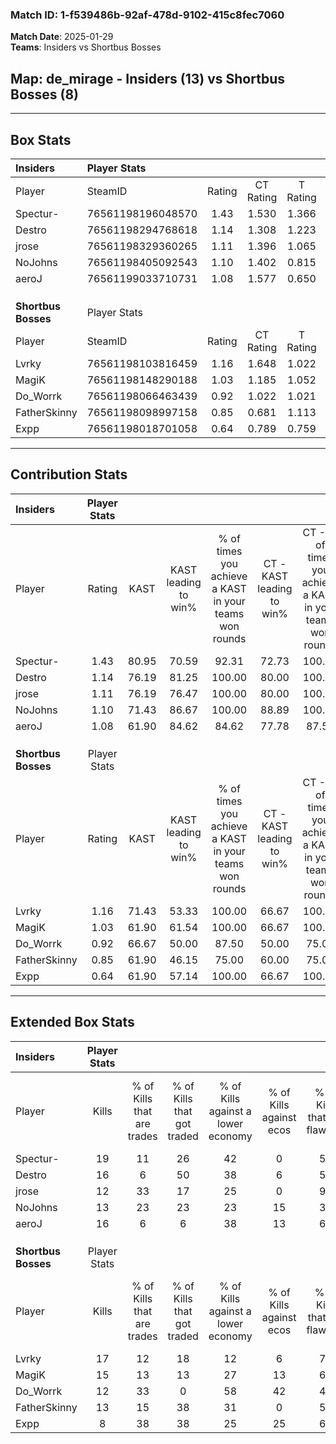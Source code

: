 ### Match ID: 1-f539486b-92af-478d-9102-415c8fec7060  
**Match Date**: 2025-01-29  
**Teams**: Insiders vs Shortbus Bosses  

## **Map**: de_mirage - Insiders (13) vs Shortbus Bosses (8)  
---  

## Box Stats  

| **Insiders**        | Player Stats      |        |           |          |       |      |       |         |        |      |     |
| :- | :- | :-: | :-: | :-: | :-: | :-: | :-: | :-: | :-: | :-: | :-: |
| Player              | SteamID           | Rating | CT Rating | T Rating | KAST  | ADR  | Kills | Assists | Deaths | K/D  | HS% |
| Spectur-            | 76561198196048570 |  1.43  |   1.530   |  1.366   | 80.95 | 87.7 |  19   |    5    |   12   | 1.58 | 47  |
| Destro              | 76561198294768618 |  1.14  |   1.308   |  1.223   | 76.19 | 99.2 |  16   |    7    |   19   | 0.84 | 75  |
| jrose               | 76561198329360265 |  1.11  |   1.396   |  1.065   | 76.19 | 64.6 |  12   |    4    |   9    | 1.33 | 16  |
| NoJohns             | 76561198405092543 |  1.10  |   1.402   |  0.815   | 71.43 | 85.1 |  13   |    8    |   13   | 1.00 | 23  |
| aeroJ               | 76561199033710731 |  1.08  |   1.577   |  0.650   | 61.90 | 68.9 |  16   |    3    |   13   | 1.23 | 31  |
|                     |                   |        |           |          |       |      |       |         |        |      |     |
|                     |                   |        |           |          |       |      |       |         |        |      |     |
|                     |                   |        |           |          |       |      |       |         |        |      |     |
| **Shortbus Bosses** | Player Stats      |        |           |          |       |      |       |         |        |      |     |
| Player              | SteamID           | Rating | CT Rating | T Rating | KAST  | ADR  | Kills | Assists | Deaths | K/D  | HS% |
| Lvrky               | 76561198103816459 |  1.16  |   1.648   |  1.022   | 71.43 | 83.3 |  17   |    4    |   16   | 1.06 | 52  |
| MagiK               | 76561198148290188 |  1.03  |   1.185   |  1.052   | 61.90 | 79.0 |  15   |    1    |   14   | 1.07 | 33  |
| Do_Worrk            | 76561198066463439 |  0.92  |   1.022   |  1.021   | 66.67 | 73.4 |  12   |    5    |   15   | 0.80 | 41  |
| FatherSkinny        | 76561198098997158 |  0.85  |   0.681   |  1.113   | 61.90 | 63.9 |  13   |    1    |   16   | 0.81 | 61  |
| Expp                | 76561198018701058 |  0.64  |   0.789   |  0.759   | 61.90 | 51.7 |   8   |    7    |   16   | 0.50 | 87  |
---  

## Contribution Stats  

| **Insiders**        | Player Stats |       |                      |                                                        |                           |                                                             |                          |                                                            |
| :- | :-: | :-: | :-: | :-: | :-: | :-: | :-: | :-: |
| Player              |    Rating    | KAST  | KAST leading to win% | % of times you achieve a KAST in your teams won rounds | CT - KAST leading to win% | CT - % of times you achieve a KAST in your teams won rounds | T - KAST leading to win% | T - % of times you achieve a KAST in your teams won rounds |
| Spectur-            |     1.43     | 80.95 |        70.59         |                         92.31                          |           72.73           |                           100.00                            |          66.67           |                           80.00                            |
| Destro              |     1.14     | 76.19 |        81.25         |                         100.00                         |           80.00           |                           100.00                            |          83.33           |                           100.00                           |
| jrose               |     1.11     | 76.19 |        76.47         |                         100.00                         |           80.00           |                           100.00                            |          71.43           |                           100.00                           |
| NoJohns             |     1.10     | 71.43 |        86.67         |                         100.00                         |           88.89           |                           100.00                            |          83.33           |                           100.00                           |
| aeroJ               |     1.08     | 61.90 |        84.62         |                         84.62                          |           77.78           |                            87.50                            |          100.00          |                           80.00                            |
|                     |              |       |                      |                                                        |                           |                                                             |                          |                                                            |
|                     |              |       |                      |                                                        |                           |                                                             |                          |                                                            |
|                     |              |       |                      |                                                        |                           |                                                             |                          |                                                            |
| **Shortbus Bosses** | Player Stats |       |                      |                                                        |                           |                                                             |                          |                                                            |
| Player              |    Rating    | KAST  | KAST leading to win% | % of times you achieve a KAST in your teams won rounds | CT - KAST leading to win% | CT - % of times you achieve a KAST in your teams won rounds | T - KAST leading to win% | T - % of times you achieve a KAST in your teams won rounds |
| Lvrky               |     1.16     | 71.43 |        53.33         |                         100.00                         |           66.67           |                           100.00                            |          44.44           |                           100.00                           |
| MagiK               |     1.03     | 61.90 |        61.54         |                         100.00                         |           66.67           |                           100.00                            |          57.14           |                           100.00                           |
| Do_Worrk            |     0.92     | 66.67 |        50.00         |                         87.50                          |           50.00           |                            75.00                            |          50.00           |                           100.00                           |
| FatherSkinny        |     0.85     | 61.90 |        46.15         |                         75.00                          |           60.00           |                            75.00                            |          37.50           |                           75.00                            |
| Expp                |     0.64     | 61.90 |        57.14         |                         100.00                         |           66.67           |                           100.00                            |          50.00           |                           100.00                           |
---  

## Extended Box Stats  

| **Insiders**        | Player Stats |                            |                            |                                    |                         |                              |                                 |        |                             |                                     |                          |                               |                            |
| :- | :-: | :-: | :-: | :-: | :-: | :-: | :-: | :-: | :-: | :-: | :-: | :-: | :-: |
| Player              |    Kills     | % of Kills that are trades | % of Kills that got traded | % of Kills against a lower economy | % of Kills against ecos | % of Kills that are flawless | % of Kills that are close duels | Deaths | % of Deaths that get traded | % of Deaths against a lower economy | % of Deaths against ecos | % of Deaths that are flawless | % of Deaths that are close |
| Spectur-            |      19      |             11             |             26             |                 42                 |            0            |              58              |                5                |   12   |              8              |                 17                  |            0             |              67               |             0              |
| Destro              |      16      |             6              |             50             |                 38                 |            6            |              50              |               13                |   19   |             26              |                 26                  |            5             |              42               |             11             |
| jrose               |      12      |             33             |             17             |                 25                 |            0            |              92              |                0                |   9    |             11              |                  0                  |            0             |              67               |             0              |
| NoJohns             |      13      |             23             |             23             |                 23                 |           15            |              38              |                8                |   13   |             15              |                 23                  |            8             |              62               |             8              |
| aeroJ               |      16      |             6              |             6              |                 38                 |           13            |              63              |                0                |   13   |             31              |                 23                  |            0             |              85               |             0              |
|                     |              |                            |                            |                                    |                         |                              |                                 |        |                             |                                     |                          |                               |                            |
|                     |              |                            |                            |                                    |                         |                              |                                 |        |                             |                                     |                          |                               |                            |
|                     |              |                            |                            |                                    |                         |                              |                                 |        |                             |                                     |                          |                               |                            |
| **Shortbus Bosses** | Player Stats |                            |                            |                                    |                         |                              |                                 |        |                             |                                     |                          |                               |                            |
| Player              |    Kills     | % of Kills that are trades | % of Kills that got traded | % of Kills against a lower economy | % of Kills against ecos | % of Kills that are flawless | % of Kills that are close duels | Deaths | % of Deaths that get traded | % of Deaths against a lower economy | % of Deaths against ecos | % of Deaths that are flawless | % of Deaths that are close |
| Lvrky               |      17      |             12             |             18             |                 12                 |            6            |              76              |                0                |   16   |             31              |                 31                  |            13            |              63               |             6              |
| MagiK               |      15      |             13             |             13             |                 27                 |           13            |              67              |                7                |   14   |             21              |                 21                  |            7             |              57               |             7              |
| Do_Worrk            |      12      |             33             |             0              |                 58                 |           42            |              42              |               17                |   15   |             27              |                  7                  |            0             |              40               |             7              |
| FatherSkinny        |      13      |             15             |             38             |                 31                 |            0            |              54              |                0                |   16   |             19              |                 19                  |            6             |              69               |             0              |
| Expp                |      8       |             38             |             38             |                 25                 |           25            |              63              |                0                |   16   |             25              |                 25                  |            6             |              56               |             6              |
